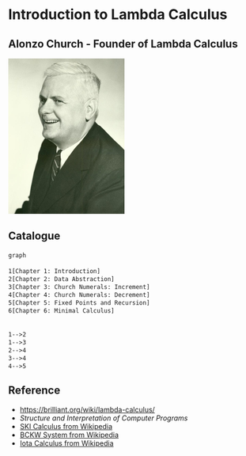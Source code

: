 # Introduction to Lambda Calculus


## Alonzo Church - Founder of Lambda Calculus

![Alonzo Church](Alonzo_Church.jpg)

## Catalogue

```mermaid
graph

1[Chapter 1: Introduction]
2[Chapter 2: Data Abstraction]
3[Chapter 3: Church Numerals: Increment]
4[Chapter 4: Church Numerals: Decrement]
5[Chapter 5: Fixed Points and Recursion]
6[Chapter 6: Minimal Calculus]


1-->2
1-->3
2-->4
3-->4
4-->5
```

## Reference

- https://brilliant.org/wiki/lambda-calculus/
- _Structure and Interpretation of Computer Programs_
- [SKI Calculus from Wikipedia](https://en.wikipedia.org/wiki/SKI_combinator_calculus)
- [BCKW System from Wikipedia](https://en.wikipedia.org/wiki/B,_C,_K,_W_system)
- [Iota Calculus from Wikipedia](https://en.wikipedia.org/wiki/Iota_and_Jot)

